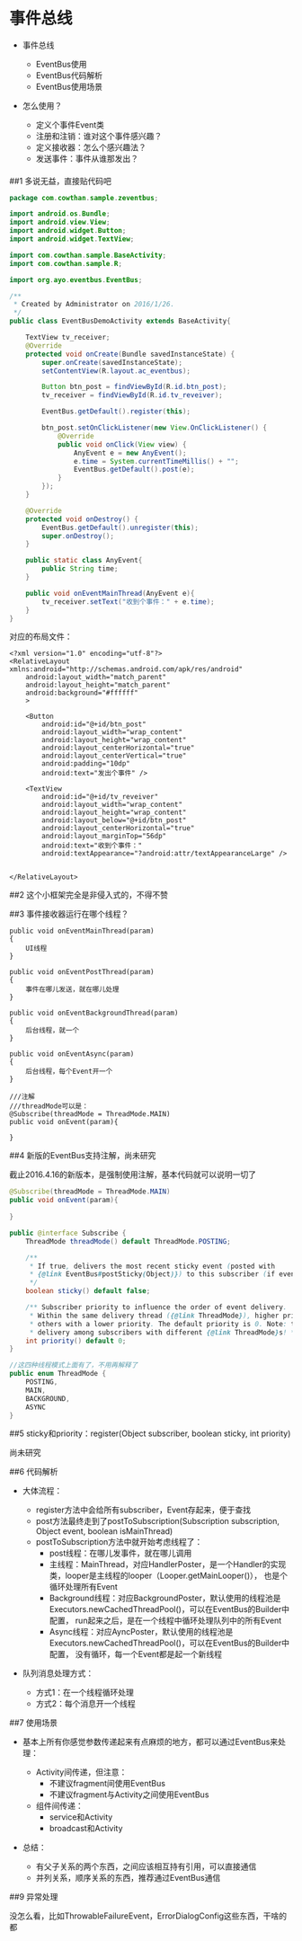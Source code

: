 事件总线
===========================
* 事件总线
    * EventBus使用
    * EventBus代码解析
    * EventBus使用场景


* 怎么使用？
    * 定义个事件Event类
    * 注册和注销：谁对这个事件感兴趣？
    * 定义接收器：怎么个感兴趣法？
    * 发送事件：事件从谁那发出？


####
##1 多说无益，直接贴代码吧

```java
package com.cowthan.sample.zeventbus;

import android.os.Bundle;
import android.view.View;
import android.widget.Button;
import android.widget.TextView;

import com.cowthan.sample.BaseActivity;
import com.cowthan.sample.R;

import org.ayo.eventbus.EventBus;

/**
 * Created by Administrator on 2016/1/26.
 */
public class EventBusDemoActivity extends BaseActivity{

    TextView tv_receiver;
    @Override
    protected void onCreate(Bundle savedInstanceState) {
        super.onCreate(savedInstanceState);
        setContentView(R.layout.ac_eventbus);

        Button btn_post = findViewById(R.id.btn_post);
        tv_receiver = findViewById(R.id.tv_reveiver);

        EventBus.getDefault().register(this);

        btn_post.setOnClickListener(new View.OnClickListener() {
            @Override
            public void onClick(View view) {
                AnyEvent e = new AnyEvent();
                e.time = System.currentTimeMillis() + "";
                EventBus.getDefault().post(e);
            }
        });
    }

    @Override
    protected void onDestroy() {
        EventBus.getDefault().unregister(this);
        super.onDestroy();
    }

    public static class AnyEvent{
        public String time;
    }

    public void onEventMainThread(AnyEvent e){
        tv_receiver.setText("收到个事件：" + e.time);
    }
}
```

对应的布局文件：
```
<?xml version="1.0" encoding="utf-8"?>
<RelativeLayout xmlns:android="http://schemas.android.com/apk/res/android"
    android:layout_width="match_parent"
    android:layout_height="match_parent"
    android:background="#ffffff"
    >

    <Button
        android:id="@+id/btn_post"
        android:layout_width="wrap_content"
        android:layout_height="wrap_content"
        android:layout_centerHorizontal="true"
        android:layout_centerVertical="true"
        android:padding="10dp"
        android:text="发出个事件" />

    <TextView
        android:id="@+id/tv_reveiver"
        android:layout_width="wrap_content"
        android:layout_height="wrap_content"
        android:layout_below="@+id/btn_post"
        android:layout_centerHorizontal="true"
        android:layout_marginTop="56dp"
        android:text="收到个事件："
        android:textAppearance="?android:attr/textAppearanceLarge" />


</RelativeLayout>
```

##2 这个小框架完全是非侵入式的，不得不赞

##3 事件接收器运行在哪个线程？

```
public void onEventMainThread(param)
{
    UI线程
}

public void onEventPostThread(param)
{
    事件在哪儿发送，就在哪儿处理
}

public void onEventBackgroundThread(param)
{
    后台线程，就一个
}

public void onEventAsync(param)
{
    后台线程，每个Event开一个
}

///注解
///threadMode可以是：
@Subscribe(threadMode = ThreadMode.MAIN)
public void onEvent(param){
    
}
```

##4 新版的EventBus支持注解，尚未研究

截止2016.4.16的新版本，是强制使用注解，基本代码就可以说明一切了


```java
@Subscribe(threadMode = ThreadMode.MAIN)
public void onEvent(param){
    
}

public @interface Subscribe {
    ThreadMode threadMode() default ThreadMode.POSTING;

    /**
     * If true, delivers the most recent sticky event (posted with
     * {@link EventBus#postSticky(Object)}) to this subscriber (if event available).
     */
    boolean sticky() default false;

    /** Subscriber priority to influence the order of event delivery.
     * Within the same delivery thread ({@link ThreadMode}), higher priority subscribers will receive events before
     * others with a lower priority. The default priority is 0. Note: the priority does *NOT* affect the order of
     * delivery among subscribers with different {@link ThreadMode}s! */
    int priority() default 0;
}

//这四种线程模式上面有了，不用再解释了
public enum ThreadMode {
    POSTING,
    MAIN,
    BACKGROUND,
    ASYNC
}

```


##5 sticky和priority：register(Object subscriber, boolean sticky, int priority)

尚未研究

##6 代码解析

* 大体流程：
    * register方法中会给所有subscriber，Event存起来，便于查找
    * post方法最终走到了postToSubscription(Subscription subscription, Object event, boolean isMainThread)
    * postToSubscription方法中就开始考虑线程了：
        * post线程：在哪儿发事件，就在哪儿调用
        * 主线程：MainThread，对应HandlerPoster，是一个Handler的实现类，looper是主线程的looper（Looper.getMainLooper()），
        也是个循环处理所有Event
        * Background线程：对应BackgroundPoster，默认使用的线程池是Executors.newCachedThreadPool()，可以在EventBus的Builder中配置，
        run起来之后，是在一个线程中循环处理队列中的所有Event
        * Async线程：对应AyncPoster，默认使用的线程池是Executors.newCachedThreadPool()，可以在EventBus的Builder中配置，
        没有循环，每一个Event都是起一个新线程

* 队列消息处理方式：
    * 方式1：在一个线程循环处理
    * 方式2：每个消息开一个线程


##7 使用场景

* 基本上所有你感觉参数传递起来有点麻烦的地方，都可以通过EventBus来处理：
    * Activity间传递，但注意：
        * 不建议fragment间使用EventBus
        * 不建议fragment与Activity之间使用EventBus
    * 组件间传递：
        * service和Activity
        * broadcast和Activity

* 总结：
    * 有父子关系的两个东西，之间应该相互持有引用，可以直接通信
    * 并列关系，顺序关系的东西，推荐通过EventBus通信


##9 异常处理

没怎么看，比如ThrowableFailureEvent，ErrorDialogConfig这些东西，干啥的都
